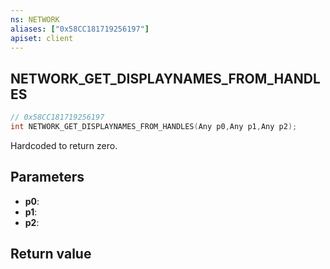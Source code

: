 ```yaml
---
ns: NETWORK
aliases: ["0x58CC181719256197"]
apiset: client
---
```

## NETWORK_GET_DISPLAYNAMES_FROM_HANDLES

```c
// 0x58CC181719256197
int NETWORK_GET_DISPLAYNAMES_FROM_HANDLES(Any p0,Any p1,Any p2);
```

Hardcoded to return zero.

## Parameters
* **p0**:
* **p1**:
* **p2**:

## Return value